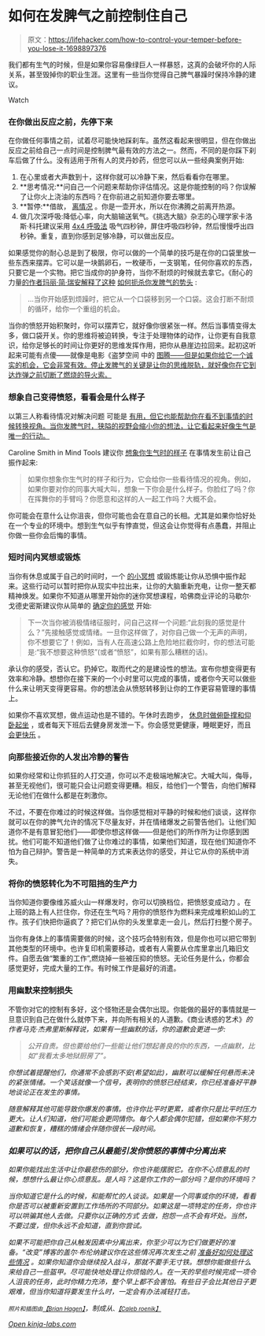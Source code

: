 # 如何在发脾气之前控制住自己

> 原文：<https://lifehacker.com/how-to-control-your-temper-before-you-lose-it-1698897376>

我们都有生气的时候，但是如果你容易像绿巨人一样暴怒，这真的会破坏你的人际关系，甚至毁掉你的职业生涯。这里有一些当你觉得自己脾气暴躁时保持冷静的建议。

Watch

### 在你做出反应之前，先停下来

在你做任何事情之前，试着尽可能快地踩刹车。虽然这看起来很明显，但在你做出反应之前给自己一点时间是控制脾气最有效的方法之一。然而，不同的是你踩下刹车后做了什么。没有适用于所有人的灵丹妙药，但您可以从一些经典案例开始:

1.  在心里或者大声数到十，这样你就可以冷静下来，然后看看你在哪里。
2.  **思考情况:**问自己一个问题来帮助你评估情况。这是你能控制的吗？你误解了让你火上浇油的东西吗？在你前进之前知道你要去哪里。
3.  **暂停:**借故， [离情况](http://www.mayoclinic.org/healthy-lifestyle/adult-health/in-depth/anger-management/art-20045434?pg=1) 。你是一壶开水，所以在你沸腾之前离开热源。
4.  做几次深呼吸:降低心率，向大脑输送氧气。《挑选大脑》杂志的心理学家卡洛斯·科托建议采用 [4x4 呼吸法](http://www.pickthebrain.com/blog/achieve-zen-attitude-cope-every-day-problems/) 吸气四秒钟，屏住呼吸四秒钟，然后慢慢呼出四秒钟。重复，直到你感到足够冷静，可以做出反应。

如果感觉你的耐心总是到了极限，你可以做的一个简单的技巧是在你的口袋里放一些东西来摆弄。它可以是一块鹅卵石，一枚硬币，一支钢笔，任何你喜欢的东西，只要它是一个实物。把它当成你的护身符，当你不耐烦的时候就去拿它。《耐心的力量[的作者玛丽·简·瑞安解释了这种](http://www.amazon.com/Power-Patience-Old-Fashioned-Virtue-Improve/dp/1573245992/?asc_campaign=InlineText&asc_refurl=https://lifehacker.com/how-to-control-your-temper-before-you-lose-it-1698897376&asc_source=&tag=kinjalifehackerlink-20) [如何扼杀你发脾气的势头](http://www.fastcompany.com/3044330/work-smart/seven-simple-ways-to-trick-yourself-into-being-more-patient?partner=rss) :

> ...当你开始感到烦躁时，把它从一个口袋移到另一个口袋。这会打断不耐烦的循环，给你一个重组的机会。

当你的愤怒开始积聚时，你可以摆弄它，就好像你很紧张一样。然后当事情变得太多，做口袋开关。你的思维将被迫转换，专注于处理物体的动作，让你更有自我意识，给你足够长的时间让你更好的思维发挥作用，把你从悬崖边拉回来。起初这听起来可能有点傻——就像是电影《盗梦空间 中的 [图腾——但是如果你给它一个诚实的机会，它会非常有效。停止发脾气的关键是让你的思维脱轨，就好像你在它到达炸弹之前切断了燃烧的导火索。](http://en.wikipedia.org/wiki/Inception)

### 想象自己变得愤怒，看看会是什么样子

以第三人称看待情况对解决问题 可能是 [有用，但它也能帮助你在看不到事情的时候转换视角。当你发脾气时，狭隘的视野会缩小你的想法，让它看起来好像生气是唯一的行动。](https://lifehacker.com/make-better-decisions-by-thinking-of-yourself-in-the-th-5866089)

Caroline Smith in Mind Tools 建议你 [想象你生气时的样子](http://www.mindtools.com/pages/article/newCDV_41.htm) 在事情发生前让自己振作起来:

> 如果你想象你生气时的样子和行为，它会给你一些看待情况的视角。例如，如果你要对你的同事大喊大叫，想象一下你会是什么样子。你脸红了吗？你在挥舞你的手臂吗？你愿意和这样的人一起工作吗？大概不会。

你可能会在意什么让你沮丧，但你可能也会在意自己的长相。尤其是如果你恰好处在一个专业的环境中。想到生气似乎有悖直觉，但这会让你觉得有点愚蠢，并阻止你做一些你会后悔的事情。

### 短时间内冥想或锻炼

当你有休息或属于自己的时间时，一个 [的小冥想](http://lifehacker.com/what-happens-to-the-brain-when-you-meditate-and-how-it-1202533314) 或锻炼能让你从恐惧中振作起来。这些行动可以暂时把你从现实中拉出来，让你的大脑重新充电，让你一整天都精神焕发。如果你不知道从哪里开始你的迷你冥想课程，哈佛商业评论的马歇尔·戈德史密斯建议你从简单的 [确定你的感觉](https://hbr.org/2008/11/how-to-keep-your-temper-at-wor) 开始:

> 下一次当你被消极情绪征服时，问自己这样一个问题:“此刻我的感觉是什么？”先接触感觉或情绪。一旦你这样做了，对你自己做一个无声的声明，你不想要它了！例如，当有人在高速公路上危险地拦截你时，你的想法可能是:“我不想要这种愤怒”(或者“愤怒”，如果有那么糟糕的话)。

承认你的感受，否认它。扔掉它。取而代之的是建设性的想法。宣布你想变得更有效率和冷静。想想你在接下来的一个小时里可以完成的事情，或者你今天可以做些什么来让明天变得更容易。你的想法会从愤怒转移到让你的工作更容易管理的事情上。

如果你不喜欢冥想，做点运动也是不错的。午休时去跑步， [休息时做俯卧撑和仰卧起坐](http://lifehacker.com/destress-in-a-minute-or-less-with-some-vigorous-exercis-1658958762) ，或者每天下班后去健身房发泄一下。你会感觉更健康，睡眠更好，而且 [会更快乐](https://lifehacker.com/top-10-reasons-to-exercise-regularly-besides-losing-we-1473616982) 。

### 向那些接近你的人发出冷静的警告

如果你经常和让你抓狂的人打交道，你可以不走极端地解决它。大喊大叫，侮辱，甚至无视他们，很可能只会让问题变得更糟。相反，给他们一个警告，向他们解释无论他们在做什么都是在刺激你。

不过，不要在你难过的时候这样做。当你感觉相对平静的时候和他们谈谈，这样你就可以在你的脾气允许的情况下尽量友好，并在情绪爆发之前警告他们。让他们知道你不是有意冒犯他们——即使你想这样做——但是他们的所作所为让你感到困扰。他们可能不知道他们做了让你难过的事情，如果他们知道，现在他们知道你不怕为自己辩护。警告是一种简单的方式来表达你的感受，并让它从你的系统中消失。

### 将你的愤怒转化为不可阻挡的生产力

当你知道你要像维苏威火山一样爆发时，你可以切换档位，把愤怒变成动力 。在上班的路上有人拦住你，你还在生气吗？用你的愤怒作为燃料来完成堆积如山的工作。孩子们快把你逼疯了？把它们从你的头发里拿走一会儿，然后打扫整个房子。

当你有身体上的事情需要做的时候，这个技巧会特别有效，但是你也可以把它带到其他类型的环境中。也许复印机需要移动，或者有人需要从仓库里拿出几箱旧文件。自愿去做“繁重的工作”,燃烧掉一些被压抑的愤怒。无论任务是什么，你都会感觉更好，完成大量的工作。有时候工作是最好的消遣。

### 用幽默来控制损失

不管你对它的控制有多好，这个怪物还是会偶尔出现。你能做的最好的事情就是一旦意识到自己在做什么就停下来，并向所有相关的人道歉。《商业诱惑的艺术》[](http://www.amazon.com/The-Art-Business-Seduction-Promoted/dp/047059618X?asc_campaign=InlineText&asc_refurl=https://lifehacker.com/how-to-control-your-temper-before-you-lose-it-1698897376&asc_source=&tag=kinjalifehackerlink-20)*的作者马克·杰弗里斯解释说，如果有一些幽默的话，你的道歉会更进一步:*

> *公开自责。但也要给他们一些能让他们想起善良的你的东西，一点幽默，比如“我看太多地狱厨房了”。*

*你想试着提醒他们，你通常不会感到不安(希望如此)，幽默可以缓解任何悬而未决的紧张情绪。一个笑话就像一个信号，表明你的愤怒已经结束，你已经准备好平静地谈论正在发生的事情。*

*随意解释其他可能导致你爆发的事情。也许你比平时更累，或者你只是比平时压力更大。让人们知道，他们可能会更同情你。每个人都会偶尔犯错，但如果你不努力道歉和恢复，糟糕的情绪会伴随你很长一段时间。*

### ***如果可以的话，把你自己从最能引发你愤怒的事情中分离出来***

*如果你能找出生活中让你最悲伤的部分，你也许能摆脱它。在你不心烦意乱的时候，想想什么最让你心烦意乱。是人吗？这是你工作的一部分吗？是你的环境吗？*

*当你知道它是什么的时候，和能帮忙的人谈谈。如果是一个同事或你的环境，看看你是否可以被重新安置到工作场所的不同部分。如果这是一项特定的任务，你也许可以哄骗其他人去做。只要你以正确的方式 去做，抱怨一点不会有坏处。当然，不要过度，但你永远不会知道，直到你尝试。*

*如果不可能把你自己从触发因素中分离出来，你至少可以为它们做更好的准备。“改变”博客的盖尔·布伦纳建议你在这些情况再次发生之前 [准备好如何处理这些情况](http://www.thechangeblog.com/anger/) 。如果你知道你会继续投入战斗，那就不要手无寸铁。想想你能做些什么来给自己一些盔甲。尽可能快地处理让你烦恼的人。在一天的早些时候完成一项令人沮丧的任务，此时你精力充沛，整个早上都不会害怕。有些日子会比其他日子更艰难，但当你知道将要发生什么时，一定会有办法减轻打击。*

**<small>照片和插图由</small>*[<small>*【Brian Hagen】*</small>](http://www.brian-hagen.com/)*，*制成从**<small>*、*</small>[<small>*【Caleb roenik】*</small>](https://www.flickr.com/photos/crdot/6903711925)*

*[Open *kinja-labs.com*](http://kinja-labs.com/related-widget/?posts=1543718463,5836879,511785164&title=Recommended%20stories)*